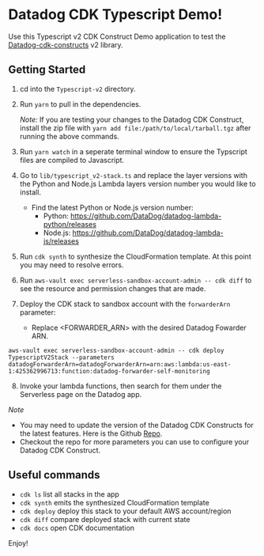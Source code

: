 # Datadog CDK Typescript Demo!

Use this Typescript v2 CDK Construct Demo application to test the [Datadog-cdk-constructs](https://github.com/DataDog/datadog-cdk-constructs) v2 library.

## Getting Started

1. cd into the `Typescript-v2` directory.

2. Run `yarn` to pull in the dependencies.

   _Note:_ If you are testing your changes to the Datadog CDK Construct, install the zip file with `yarn add file:/path/to/local/tarball.tgz` after running the above commands.

3. Run `yarn watch` in a seperate terminal window to ensure the Typscript files are compiled to Javascript.

4. Go to `lib/typescript_v2-stack.ts` and replace the layer versions with the Python and Node.js Lambda layers version number you would like to install.

   - Find the latest Python or Node.js version number:
     - Python: https://github.com/DataDog/datadog-lambda-python/releases
     - Node.js: https://github.com/DataDog/datadog-lambda-js/releases

5. Run `cdk synth` to synthesize the CloudFormation template. At this point you may need to resolve errors.

6. Run `aws-vault exec serverless-sandbox-account-admin -- cdk diff` to see the resource and permission changes that are made.

7. Deploy the CDK stack to sandbox account with the `forwarderArn` parameter:
   - Replace <FORWARDER_ARN> with the desired Datadog Fowarder ARN.

```
aws-vault exec serverless-sandbox-account-admin -- cdk deploy TypescriptV2Stack --parameters datadogForwarderArn=datadogForwarderArn=arn:aws:lambda:us-east-1:425362996713:function:datadog-forwarder-self-monitoring
```

8. Invoke your lambda functions, then search for them under the Serverless page on the Datadog app.

_Note_

- You may need to update the version of the Datadog CDK Constructs for the latest features. Here is the Github [Repo](https://github.com/DataDog/datadog-cdk-constructs).
- Checkout the repo for more parameters you can use to configure your Datadog CDK Construct.

## Useful commands

- `cdk ls` list all stacks in the app
- `cdk synth` emits the synthesized CloudFormation template
- `cdk deploy` deploy this stack to your default AWS account/region
- `cdk diff` compare deployed stack with current state
- `cdk docs` open CDK documentation

Enjoy!
